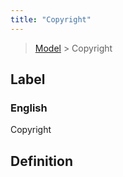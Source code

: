 ```yaml
---
title: "Copyright"
---
```


> [Model](../../) > Copyright

## Label

### English
Copyright


## Definition



    

